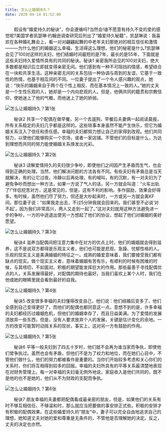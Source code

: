 ```yaml
---
title: 怎么让婚姻持久？
date: 2020-04-14 01:52:00
---
```




　　假设有“婚爱持久的秘诀”，你会遵循吗?当然会!谁不愿意有持久不变的爱的感觉呢?美国学者凯瑟琳·约翰逊调查研究后列出了“婚爱持久秘籍”，凯瑟琳说：我喜欢在各种婚礼舞会上，看一对对翩翩起舞的中老年夫妇那绝对的相互信任和激情———为什么他们的婚姻这么幸福，生活得这么理想，他们的秘密是什么?凯瑟琳会见了100对这样的夫妇，他们结婚时间最短的是7年，最长的是55年，下面就是这些夫妇持久爱情所具有的共同的秘诀。秘诀1 亲密我所会见的100对夫妇，绝大多数都是相识后立即就变得亲密无间。他们感到有一种不可阻挡的情感，希望结合在一块和共享生活。这种亲密无间的关系包括一种协调与周到的友谊，它基于一致性的热情，也基于相互间的不同。一位妻子提出了一个令人感兴趣的观点，她说：“快乐的婚姻来自于两个在个性上相反、而在基本情况上一致的人。”她的丈夫是一个生性乐观的人，她却是一个内向悲观的人。但是，他俩共同的籍贯和宗教信仰，使她迷上了他的气概，而他迷上了她的娇弱。

![怎么让婚姻持久？第1张](/img/95113a3e247af7b05bfb2953e94dbcd7.jpg)

　　秘诀2 共享一个配偶在做早餐，另一个去遛狗，早餐后夫妻俩一起阅读晨报，所有关系稳定的夫妇几乎都是这样的。这些琐事本身虽然不能产生快乐，但它为婚姻关系注入了信任和责任感。幸福的夫妇都努力想让自己的家得到改观。他们共同努力，以使他们能够购买一个农场，或者一家店铺。不管他们的目标是什么，为达到理想而共同的努力能使婚姻关系焕发出光彩。

![怎么让婚姻持久？第2张](/img/891e21afd3afffba7e3b202cf23b947d.jpg)

　　秘诀3 谅解爱情持久的夫妇很少争吵，即使他们之间因产生矛盾而生气，也会得到正确的处理。当然，他们解决问题的方法各有不同。有些夫妇有矛盾总是当天就解决，有的让它过夜，冷静以后再处理，有的喊叫，有的沉默，有一对夫妇为了避免争吵而想出一种方法，如果一方说了气人的话，另一方就会叫道：“火车出轨了!”伴侣挖苦对方，这是常见的，但是，这有不利的影响。多作鼓励，效果会好得多。有时候，虽然他们尽了努力，但还是大吵起来时，一方或另一方就会离KF间。那位妻子说：“如果我走出去，不过5分钟我就会回来的。我们甚至不必说‘对不起’，因为我们非常高兴，两人又走到一起了。”这对夫妇就用这种方法避免进一步的争吵，一方的中途退出使另一方想起了他们的协议，想起了他们对婚姻的美好愿望。

![怎么让婚姻持久？第3张](/img/70a7afb7d580fcdfe856b8e239720956.jpg)

　　秘诀4 滋养当配偶间把注意力集中在对方的优点上时，他们的婚姻就会得到滋养，这不是说双方都得是乐观主义者，他们也可能是悲观、急躁、忧郁性格的人。乐观的现实主义是美满婚姻的特征之一。成熟的婚爱意味着，我们要接受我们都有缺点的现实。做个现实主义者，意味着婚姻有苦有乐，有顺利的时候有困难的时候，与其唠叨，不如面对。积极的期望能发挥巨大的作用。那些最善于寻找配偶优点的人，关系发展得最好，对配偶的期待也最好。当我们喜欢上某个人时，我们在他或她的眼睛里就会看到最好的自我。

![怎么让婚姻持久？第4张](/img/d68cee1e2500b60884ccc1f27e51b1b9.jpg)

　　秘诀5 改变很多幸福的夫妇懂得改变自己，他们说：他们结婚后变多了，他们全感到自己变得更好了，而他们的配偶也都同意这一点。意想不到的是，许多幸福的夫妇都经历过婚姻危机，但他们的婚姻幸存了，而且日益美满。为了爱情的发展须放弃一些东西，但是，没有人要求放弃个人的发展，关键是估计变化的余地。一方的改变可能暂时动摇关系的现状，事实上，这对另一方有鼓励的作用。

![怎么让婚姻持久？第5张](/img/eb744258d477ede36f24265ff0eafbf2.jpg)

　　秘诀6 平等一般夫妇到了四五十岁时，他们就不会再为谁当家而争执，即使他们曾争执过。虽然也会有矛盾，但他们不是为了权力和地位，而在她们心目中，不管他们做什么，他们的努力都被看作是重要的。当你们开始较多考虑和关心你们的关系时，你们将互相得到较多的回报。幸福的夫妇所具有的平等关系最清楚地表现在对财务管理上。每一对幸福的夫妇毫无例外地说，家庭收入是他们共同的，既不是他的也不是她的，他们从不为财政的支配而争执。

![怎么让婚姻持久？第6张](/img/e999658c460817c6410f855d793d9984.jpg)

　　秘诀7 朋友幸福的夫妻都把配偶看成最亲密的朋友，但是，如果他们的关系有时不够互相信任、不够温和时，那么就应当把要做的事安排正式些。积极的安排才有积极的配偶效果。在这些婚爱持久的“朋友”中，妻子可以完全自由地追求自己的理想，她知道丈夫对她的爱和尊重是无条件的，不管他是否理解她的决定。反之，丈夫的决定也亦然。